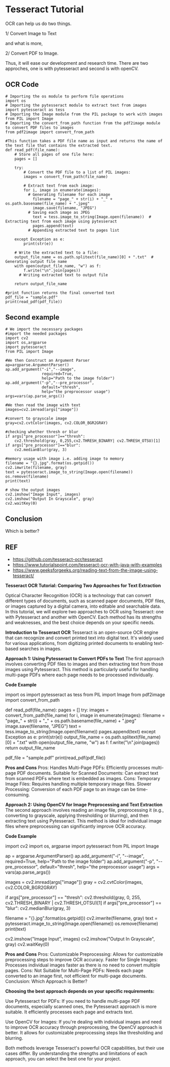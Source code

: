 # Tesseract Tutorial

OCR can help us do two things.

1/ Convert Image to Text

and what is more, 

2/ Convert PDF to Image.

Thus, it will ease our development and research time.
There are two approches, one is with pytesseract and second is with openCV.

## OCR Code

```
# Importing the os module to perform file operations
import os  
# Importing the pytesseract module to extract text from images
import pytesseract as tess  
# Importing the Image module from the PIL package to work with images
from PIL import Image  
# Importing the convert_from_path function from the pdf2image module to convert PDF files to images
from pdf2image import convert_from_path  

#This function takes a PDF file name as input and returns the name of the text file that contains the extracted text.
def read_pdf(file_name):   
    # Store all pages of one file here:
    pages = []

    try:
        # Convert the PDF file to a list of PIL images:
        images = convert_from_path(file_name)  

        # Extract text from each image:
        for i, image in enumerate(images):
          # Generating filename for each image
            filename = "page_" + str(i) + "_" + os.path.basename(file_name) + ".jpeg"  
            image.save(filename, "JPEG")  
          # Saving each image as JPEG
            text = tess.image_to_string(Image.open(filename))  # Extracting text from each image using pytesseract
            pages.append(text)  
          # Appending extracted text to pages list

    except Exception as e:
        print(str(e))

    # Write the extracted text to a file:
    output_file_name = os.path.splitext(file_name)[0] + ".txt"  # Generating output file name
    with open(output_file_name, "w") as f:
        f.write("\n".join(pages))  
      # Writing extracted text to output file

    return output_file_name

#print function returns the final converted text 
pdf_file = "sample.pdf"
print(read_pdf(pdf_file))
```

## Second example

```
# We import the necessary packages
#import the needed packages
import cv2
import os,argparse
import pytesseract
from PIL import Image
 
#We then Construct an Argument Parser
ap=argparse.ArgumentParser()
ap.add_argument("-i","--image",
                required=True,
                help="Path to the image folder")
ap.add_argument("-p","--pre_processor",
                default="thresh", 
                help="the preprocessor usage")
args=vars(ap.parse_args())
 
#We then read the image with text
images=cv2.imread(args["image"])
 
#convert to grayscale image
gray=cv2.cvtColor(images, cv2.COLOR_BGR2GRAY)
 
#checking whether thresh or blur
if args["pre_processor"]=="thresh":
    cv2.threshold(gray, 0,255,cv2.THRESH_BINARY| cv2.THRESH_OTSU)[1]
if args["pre_processor"]=="blur":
    cv2.medianBlur(gray, 3)
     
#memory usage with image i.e. adding image to memory
filename = "{}.jpg".format(os.getpid())
cv2.imwrite(filename, gray)
text = pytesseract.image_to_string(Image.open(filename))
os.remove(filename)
print(text)
 
# show the output images
cv2.imshow("Image Input", images)
cv2.imshow("Output In Grayscale", gray)
cv2.waitKey(0)
```

## Conclusion

Which is better?

## REF

- https://github.com/tesseract-ocr/tesseract
- https://www.tutorialspoint.com/tesseract-ocr-with-java-with-examples
- https://www.geeksforgeeks.org/reading-text-from-the-image-using-tesseract/




**Tesseract OCR Tutorial: Comparing Two Approaches for Text Extraction**

Optical Character Recognition (OCR) is a technology that can convert different types of documents, such as scanned paper documents, PDF files, or images captured by a digital camera, into editable and searchable data. In this tutorial, we will explore two approaches to OCR using Tesseract: one with Pytesseract and another with OpenCV. Each method has its strengths and weaknesses, and the best choice depends on your specific needs.

**Introduction to Tesseract OCR**
Tesseract is an open-source OCR engine that can recognize and convert printed text into digital text. It's widely used for various applications, from digitizing printed documents to enabling text-based searches in images.

**Approach 1: Using Pytesseract to Convert PDFs to Text**
The first approach involves converting PDF files to images and then extracting text from those images using Pytesseract. This method is particularly useful for handling multi-page PDFs where each page needs to be processed individually.

**Code Example**

import os
import pytesseract as tess
from PIL import Image
from pdf2image import convert_from_path

def read_pdf(file_name):
    pages = []
    try:
        images = convert_from_path(file_name)
        for i, image in enumerate(images):
            filename = "page_" + str(i) + "_" + os.path.basename(file_name) + ".jpeg"
            image.save(filename, "JPEG")
            text = tess.image_to_string(Image.open(filename))
            pages.append(text)
    except Exception as e:
        print(str(e))
    output_file_name = os.path.splitext(file_name)[0] + ".txt"
    with open(output_file_name, "w") as f:
        f.write("\n".join(pages))
    return output_file_name

pdf_file = "sample.pdf"
print(read_pdf(pdf_file))

**Pros and Cons**
Pros:
Handles Multi-Page PDFs: Efficiently processes multi-page PDF documents.
Suitable for Scanned Documents: Can extract text from scanned PDFs where text is embedded as images.
Cons:
Temporary Image Files: Requires handling multiple temporary image files.
Slower Processing: Conversion of each PDF page to an image can be time-consuming.

**Approach 2: Using OpenCV for Image Preprocessing and Text Extraction**
The second approach involves reading an image file, preprocessing it (e.g., converting to grayscale, applying thresholding or blurring), and then extracting text using Pytesseract. This method is ideal for individual image files where preprocessing can significantly improve OCR accuracy.

**Code Example**

import cv2
import os, argparse
import pytesseract
from PIL import Image

ap = argparse.ArgumentParser()
ap.add_argument("-i", "--image", required=True, help="Path to the image folder")
ap.add_argument("-p", "--pre_processor", default="thresh", help="the preprocessor usage")
args = vars(ap.parse_args())

images = cv2.imread(args["image"])
gray = cv2.cvtColor(images, cv2.COLOR_BGR2GRAY)

if args["pre_processor"] == "thresh":
    cv2.threshold(gray, 0, 255, cv2.THRESH_BINARY | cv2.THRESH_OTSU)[1]
if args["pre_processor"] == "blur":
    cv2.medianBlur(gray, 3)

filename = "{}.jpg".format(os.getpid())
cv2.imwrite(filename, gray)
text = pytesseract.image_to_string(Image.open(filename))
os.remove(filename)
print(text)

cv2.imshow("Image Input", images)
cv2.imshow("Output In Grayscale", gray)
cv2.waitKey(0)

**Pros and Cons**
Pros:
Customizable Preprocessing: Allows for customizable preprocessing steps to improve OCR accuracy.
Faster for Single Images: Processes individual images faster as there is no need to convert multiple pages.
Cons:
Not Suitable for Multi-Page PDFs: Needs each page converted to an image first, not efficient for multi-page documents.
Conclusion: Which Approach is Better?

**Choosing the best approach depends on your specific requirements:**

Use Pytesseract for PDFs: If you need to handle multi-page PDF documents, especially scanned ones, the Pytesseract approach is more suitable. It efficiently processes each page and extracts text.

Use OpenCV for Images: If you're dealing with individual images and need to improve OCR accuracy through preprocessing, the OpenCV approach is better. It allows for customizable preprocessing steps like thresholding and blurring.

Both methods leverage Tesseract's powerful OCR capabilities, but their use cases differ. By understanding the strengths and limitations of each approach, you can select the best one for your project.

